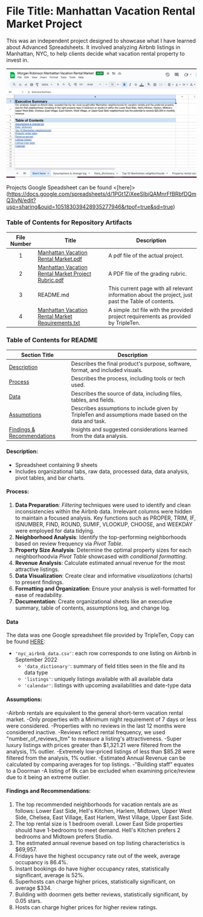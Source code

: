 
# File Title: Manhattan Vacation Rental Market Project

This was an independent project designed to showcase what I have learned about Advanced Spreadsheets. It involved analyzing Airbnb listings in Manhattan, NYC, to help clients decide what vacation rental property to invest in.

<img src="https://github.com/robinsonmorgantaylor/Data_Projects_TripleTen/blob/main/Images/Manhattan%20Vacation%20Rental%20Market.JPG">

Projects Google Speadsheet can be found <[here]> (https://docs.google.com/spreadsheets/d/1PGt1ZiXeeSIbiQAMnrFfBRbfDQmQ3ivN/edit?usp=sharing&ouid=105183039428935277946&rtpof=true&sd=true)

### Table of Contents for Repository Artifacts
| File Number | Title | Description |
| :-----------: | ----------- |----------- |
| 1 | [Manhattan Vacation Rental Market.pdf](https://github.com/robinsonmorgantaylor/Data_Projects_TripleTen/tree/main/Manhattan%20Vacation%20Rental%20Market/Manhattan%20Vacation%20Rental%20Market.pdf) | A pdf file of the actual project. |
| 2 | [Manhattan Vacation Rental Market Project Rubric.pdf](https://github.com/robinsonmorgantaylor/Data_Projects_TripleTen/blob/main/Manhattan%20Vacation%20Rental%20Market/Manhattan%20Vacation%20Rental%20Market%20Project%20Rubric.pdf) | A PDF file of the grading rubric. |
| 3 | README.md | This current page with all relevant information about the project, just past the Table of contents. |
| 4 | [Manhattan Vacation Rental Market Requirements.txt](https://github.com/robinsonmorgantaylor/Data_Projects_TripleTen/blob/main/Manhattan%20Vacation%20Rental%20Market/Manhattan%20Vacation%20Rental%20Market%20Requirements.txt) | A simple .txt file with the provided project requirements as provided by TripleTen. |

### Table of Contents for README
| Section Title | Description |
| ----------- |----------- |
| [Description](https://github.com/robinsonmorgantaylor/Data_projects_TripleTen/tree/main/Manhattan%20Vacation%20Rental%20Market#description) | Describes the final product's purpose, software, format, and included visuals. |
| [Process](https://github.com/robinsonmorgantaylor/Data_projects_TripleTen/tree/main/Manhattan%20Vacation%20Rental%20Market#process) | Describes the process, including tools or tech used. |
| [Data](https://github.com/robinsonmorgantaylor/Data_projects_TripleTen/tree/main/Manhattan%20Vacation%20Rental%20Market#data) | Describes the source of data, including files, tables, and fields. |
| [Assumptions](https://github.com/robinsonmorgantaylor/Data_projects_TripleTen/tree/main/Manhattan%20Vacation%20Rental%20Market#assumptions) | Describes assumptions to include given by TripleTen and assumptions made based on the data and task. |
| [Findings & Recommendations](https://github.com/robinsonmorgantaylor/Data_projects_TripleTen/tree/main/Manhattan%20Vacation%20Rental%20Market#findings-and-recommendations) | Insights and suggested considerations learned from the data analysis. |

#### Description:
- Spreadsheet containing 9 sheets
- Includes organizational tabs, raw data, processed data, data analysis, pivot tables, and bar charts.

#### Process:
1) **Data Preparation**: *Filtering* techniques were used to identify and clean inconsistencies within the Airbnb data. Irrelevant columns were hidden to maintain a focused analysis. Key functions such as PROPER, TRIM, IF, ISNUMBER, FIND, ROUND, SUMIF, VLOOKUP, CHOOSE, and WEEKDAY were employed for data tidying.
2) **Neighborhood Analysis**: Identify the top-performing neighborhoods based on review frequency via *Pivot Table*.
3) **Property Size Analysis**: Determine the optimal property sizes for each neighborhoodvia *Pivot Table* showcased with *conditional formatting*.
4) **Revenue Analysis**: Calculate estimated annual revenue for the most attractive listings.
5) **Data Visualization**: Create clear and informative *visualizations* (charts) to present findings.
6) **Formatting and Organization**: Ensure your analysis is well-formatted for ease of readability.
7) **Documentation**: Create organizational sheets like an executive summary, table of contents, assumptions log, and change log.
 
#### Data
The data was one Google spreadsheet file provided by TripleTen, Copy can be found [HERE](https://docs.google.com/spreadsheets/d/1Z7KNEYs_YtQP57mWXRddPGAI3Sk-tPzLnCsdysCSw_c/edit?usp=sharing):
- `'nyc_airbnb_data.csv'`: each row corresponds to one listing on Airbnb in September 2022
    - `'data_dictionary'`: summary of field titles seen in the file and its data type
    - `'listings'`: uniquely listings available with all available data
    - `'calendar'`: listings with upcoming availabilities and date-type data

#### Assumptions:
-Airbnb rentals are equivalent to the general short-term vacation rental market.
-Only properties with a Minimum night requirement of 7 days or less were considered. 
-Properties with no reviews in the last 12 months were considered inactive.
-Reviews reflect rental frequency, we used "number_of_reviews_ltm" to measure a listing's attractiveness.
-Super luxury listings with prices greater than $1,321.21 were filtered from the analysis, 1% outlier.
-Extremely low-priced listings of less than $85.28 were filtered from the analysis, 1% outlier.
-Estimated Annual Revenue can be calculated by comparing averages for top listings.
-"Building staff" equates to a Doorman
-A listing of 9k can be excluded when examining price/review due to it being an extreme outlier.

#### Findings and Recommendations:
1. The top recommended neighborhoods for vacation rentals are as follows: Lower East Side, Hell's Kitchen, Harlem, Midtown, Upper West Side, Chelsea, East Village, East Harlem, West Village, Upper East Side.	
2. The top rental size is 1 bedroom overall. Lower East Side properties should have 1-bedrooms to meet demand. Hell's Kitchen prefers 2 bedrooms and Midtown prefers Studio.	
3. The estimated annual revenue based on top listing characteristics is $69,957.	
4. Fridays have the highest occupancy rate out of the week, average occupancy is 86.4%.	
5. Instant bookings do have higher occupancy rates, statistically significant, average is 52%.	
6. Superhosts can charge higher prices, statistically significant, on average $334.	
7. Building with doormen gets better reviews, statistically significant, by 0.05 stars.	
8. Hosts can charge higher prices for higher review ratings.	
